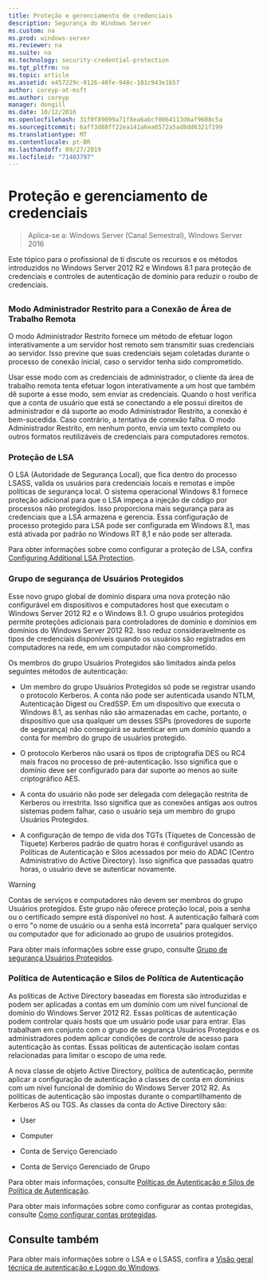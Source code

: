 ```yaml
---
title: Proteção e gerenciamento de credenciais
description: Segurança do Windows Server
ms.custom: na
ms.prod: windows-server
ms.reviewer: na
ms.suite: na
ms.technology: security-credential-protection
ms.tgt_pltfrm: na
ms.topic: article
ms.assetid: e457229c-0126-40fe-948c-101c943e1b57
author: coreyp-at-msft
ms.author: coreyp
manager: dongill
ms.date: 10/12/2016
ms.openlocfilehash: 31f0f89099a71f8ea6abcf0064113d6af9608c5a
ms.sourcegitcommit: 6aff3d88ff22ea141a6ea6572a5ad8dd6321f199
ms.translationtype: MT
ms.contentlocale: pt-BR
ms.lasthandoff: 09/27/2019
ms.locfileid: "71403797"
---
```

# <a name="credentials-protection-and-management"></a>Proteção e gerenciamento de credenciais

>Aplica-se a: Windows Server (Canal Semestral), Windows Server 2016

Este tópico para o profissional de ti discute os recursos e os métodos introduzidos no Windows Server 2012 R2 e Windows 8.1 para proteção de credenciais e controles de autenticação de domínio para reduzir o roubo de credenciais.

## <a name="BKMK_CredentialsProtectionManagement"></a>
### <a name="restricted-admin-mode-for-remote-desktop-connection"></a>Modo Administrador Restrito para a Conexão de Área de Trabalho Remota
O modo Administrador Restrito fornece um método de efetuar logon interativamente a um servidor host remoto sem transmitir suas credenciais ao servidor. Isso previne que suas credenciais sejam coletadas durante o processo de conexão inicial, caso o servidor tenha sido comprometido.

Usar esse modo com as credenciais de administrador, o cliente da área de trabalho remota tenta efetuar logon interativamente a um host que também dê suporte a esse modo, sem enviar as credenciais. Quando o host verifica que a conta de usuário que está se conectando a ele possui direitos de administrador e dá suporte ao modo Administrador Restrito, a conexão é bem-sucedida. Caso contrário, a tentativa de conexão falha. O modo Administrador Restrito, em nenhum ponto, envia um texto completo ou outros formatos reutilizáveis de credenciais para computadores remotos.

### <a name="lsa-protection"></a>Proteção de LSA
O LSA (Autoridade de Segurança Local), que fica dentro do processo LSASS, valida os usuários para credenciais locais e remotas e impõe políticas de segurança local. O sistema operacional Windows 8.1 fornece proteção adicional para que o LSA impeça a injeção de código por processos não protegidos. Isso proporciona mais segurança para as credenciais que a LSA armazena e gerencia. Essa configuração de processo protegido para LSA pode ser configurada em Windows 8.1, mas está ativada por padrão no Windows RT 8,1 e não pode ser alterada.

Para obter informações sobre como configurar a proteção de LSA, confira [Configuring Additional LSA Protection](configuring-additional-lsa-protection.md).

### <a name="protected-users-security-group"></a>Grupo de segurança de Usuários Protegidos
Esse novo grupo global de domínio dispara uma nova proteção não configurável em dispositivos e computadores host que executam o Windows Server 2012 R2 e o Windows 8.1. O grupo usuários protegidos permite proteções adicionais para controladores de domínio e domínios em domínios do Windows Server 2012 R2. Isso reduz consideravelmente os tipos de credenciais disponíveis quando os usuários são registrados em computadores na rede, em um computador não comprometido.

Os membros do grupo Usuários Protegidos são limitados ainda pelos seguintes métodos de autenticação:

-   Um membro do grupo Usuários Protegidos só pode se registrar usando o protocolo Kerberos. A conta não pode ser autenticada usando NTLM, Autenticação Digest ou CredSSP. Em um dispositivo que executa o Windows 8.1, as senhas não são armazenadas em cache, portanto, o dispositivo que usa qualquer um desses SSPs (provedores de suporte de segurança) não conseguirá se autenticar em um domínio quando a conta for membro do grupo de usuários protegido.

-   O protocolo Kerberos não usará os tipos de criptografia DES ou RC4 mais fracos no processo de pré-autenticação. Isso significa que o domínio deve ser configurado para dar suporte ao menos ao suite criptográfico AES.

-   A conta do usuário não pode ser delegada com delegação restrita de Kerberos ou irrestrita. Isso significa que as conexões antigas aos outros sistemas podem falhar, caso o usuário seja um membro do grupo Usuários Protegidos.

-   A configuração de tempo de vida dos TGTs (Tíquetes de Concessão de Tíquete) Kerberos padrão de quatro horas é configurável usando as Políticas de Autenticação e Silos acessados por meio do ADAC (Centro Administrativo do Active Directory). Isso significa que passadas quatro horas, o usuário deve se autenticar novamente.

> [!WARNING]
> Contas de serviços e computadores não devem ser membros do grupo Usuários protegidos. Este grupo não oferece proteção local, pois a senha ou o certificado sempre está disponível no host. A autenticação falhará com o erro "o nome de usuário ou a senha está incorreta" para qualquer serviço ou computador que for adicionado ao grupo de usuários protegidos.

Para obter mais informações sobre esse grupo, consulte [Grupo de segurança Usuários Protegidos](protected-users-security-group.md).

### <a name="authentication-policy-and-authentication-policy-silos"></a>Política de Autenticação e Silos de Política de Autenticação
As políticas de Active Directory baseadas em floresta são introduzidas e podem ser aplicadas a contas em um domínio com um nível funcional de domínio do Windows Server 2012 R2. Essas políticas de autenticação podem controlar quais hosts que um usuário pode usar para entrar. Elas trabalham em conjunto com o grupo de segurança Usuários Protegidos e os administradores podem aplicar condições de controle de acesso para autenticação às contas. Essas políticas de autenticação isolam contas relacionadas para limitar o escopo de uma rede.

A nova classe de objeto Active Directory, política de autenticação, permite aplicar a configuração de autenticação a classes de conta em domínios com um nível funcional de domínio do Windows Server 2012 R2. As políticas de autenticação são impostas durante o compartilhamento de Kerberos AS ou TGS. As classes da conta do Active Directory são:

-   User

-   Computer

-   Conta de Serviço Gerenciado

-   Conta de Serviço Gerenciado de Grupo

Para obter mais informações, consulte [Políticas de Autenticação e Silos de Política de Autenticação](authentication-policies-and-authentication-policy-silos.md).

Para obter mais informações sobre como configurar as contas protegidas, consulte [Como configurar contas protegidas](how-to-configure-protected-accounts.md).

## <a name="see-also"></a>Consulte também
Para obter mais informações sobre o LSA e o LSASS, confira a [Visão geral técnica de autenticação e Logon do Windows](https://technet.microsoft.com/library/dn169029(v=ws.10).aspx).



